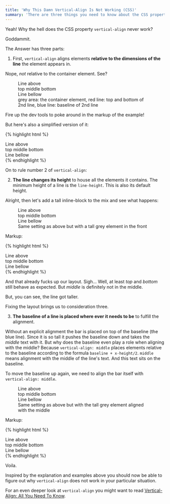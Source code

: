 ```yaml
---
title: 'Why This Damn Vertical-Align Is Not Working (CSS)'
summary: 'There are three things you need to know about the CSS property vertical-align to make it work: 1. It aligns elements in a line of text which 2. might change its height and 3. might reposition its baseline.'
---
```


Yeah! Why the hell does the CSS property `vertical-align` never work?

Goddammit.

The Answer has three parts:

1) First, `vertical-align` aligns elements **relative to the dimensions of the line** the element appears in.

Nope, *not* relative to the container element. See?

<figure class="ContainerAlign-Example">
    <div class="container bg-light large font tall-line-height">
        Line above
        <br>
        <span class="overlay">
            <span class="top-line"></span><!--
         --><span class="baseline-line"></span><!--
         --><span class="bottom-line"></span><!--
     --></span><!--
     --><span class="line"><!--
         --><span class="top">top</span>
            <span class="middle">middle</span>
            <span class="bottom">bottom</span>
        </span>
        <br>
        Line bellow
    </div>
    <figcaption>grey area: the container element, red line: top and bottom of 2nd line, blue line: baseline of 2nd line</figcaption>
</figure>

Fire up the dev tools to poke around in the markup of the example!

But here's also a simplified version of it:

{% highlight html %}
<div class="container">
    Line above
    <br>
    <span class="top">top</span>
    <span class="middle">middle</span>
    <span class="bottom">bottom</span>
    <br>
    Line bellow
</div>
{% endhighlight %}

On to rule number 2 of `vertical-align`:

2) **The line changes its height** to house all the elements it contains. The minimum height of a line is the
`line-height`. This is also its default height.

Alright, then let's add a tall inline-block to the mix and see what happens:

<figure class="ContainerAlign-Example">
    <div class="container bg-light large font tall-line-height">
        Line above
        <br>
        <span class="overlay">
            <span class="top-line"></span><!--
         --><span class="baseline-line"></span><!--
         --><span class="bottom-line"></span><!--
     --></span><!--
     --><span class="line"><!--
         --><span class="inline-block taller bg-grey"></span>
            <span class="top">top</span>
            <span class="middle">middle</span>
            <span class="bottom">bottom</span>
        </span>
        <br>
        Line bellow
    </div>
    <figcaption>Same setting as above but with a tall grey element in the front</figcaption>
</figure>

Markup:

{% highlight html %}
<div class="container">
    Line above
    <br>
    <span class="tall-bar"></span>
    <span class="top">top</span>
    <span class="middle">middle</span>
    <span class="bottom">bottom</span>
    <br>
    Line bellow
</div>
{% endhighlight %}

And that already fucks up our layout. Sigh… Well, at least *top* and *bottom* still behave as expected. But *middle* is
definitely not in the middle.

But, you can see, the line got taller.

Fixing the layout brings us to consideration three.

3) **The baseline of a line is placed where ever it needs to be** to fulfill the alignment.

Without an explicit alignment the bar is placed on top of the baseline (the blue line). Since it is so tall it pushes
the baseline down and takes the *middle* text with it. But why does the baseline even play a role when aligning with the middle?
Because `vertical-align: middle` places elements relative to the baseline according to the formula `baseline + x-height/2`.
`middle` means alignment with the middle of the line's text. And this text sits on the baseline.

To move the baseline up again, we need to align the bar itself with `vertical-align: middle`.

<figure class="ContainerAlign-Example">
    <div class="container bg-light large font tall-line-height">
        Line above
        <br>
        <span class="overlay">
            <span class="top-line"></span><!--
         --><span class="baseline-line"></span><!--
         --><span class="bottom-line"></span><!--
     --></span><!--
     --><span class="line"><!--
         --><span class="inline-block taller bg-grey middle"></span>
            <span class="top">top</span>
            <span class="middle">middle</span>
            <span class="bottom">bottom</span>
        </span>
        <br>
        Line bellow
    </div>
    <figcaption>Same setting as above but with the tall grey element aligned with the middle</figcaption>
</figure>

Markup:

{% highlight html %}
<div class="container">
    Line above
    <br>
    <span class="tall-bar middle"></span>
    <span class="top">top</span>
    <span class="middle">middle</span>
    <span class="bottom">bottom</span>
    <br>
    Line bellow
</div>
{% endhighlight %}

Voila.

Inspired by the explanation and examples above you should now be able to figure out why `vertical-align` does not work
in your particular situation.

For an even deeper look at `vertical-align` you might want to read [Vertical-Align: All You Need To Know](/design/vertical-align).